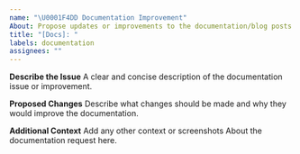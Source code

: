 ```yaml
---
name: "\U0001F4DD Documentation Improvement"
About: Propose updates or improvements to the documentation/blog posts
title: "[Docs]: "
labels: documentation
assignees: ""
---
```


**Describe the Issue**
A clear and concise description of the documentation issue or improvement.

**Proposed Changes**
Describe what changes should be made and why they would improve the documentation.

**Additional Context**
Add any other context or screenshots About the documentation request here.
